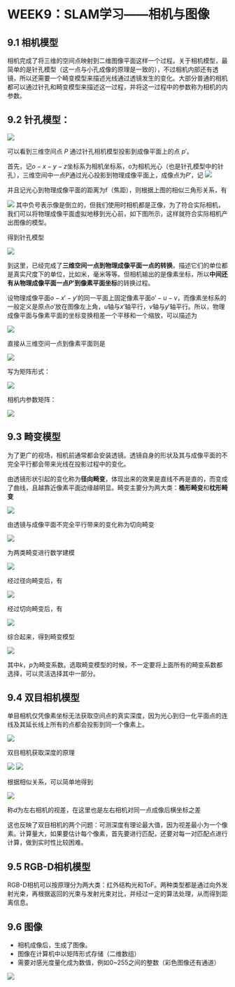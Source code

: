 # WEEK9：SLAM学习——相机与图像

## 9.1 相机模型

相机完成了将三维的空间点映射到二维图像平面这样一个过程。关于相机模型，最简单的是针孔模型（这一点与小孔成像的原理是一致的），不过相机内部还有透镜，所以还需要一个畸变模型来描述光线通过透镜发生的变化。大部分普通的相机都可以通过针孔和畸变模型来描述这一过程，并将这一过程中的参数称为相机的内参数。

## 9.2 针孔模型：

![](image/2022-08-28-12-20-41.png)

可以看到三维空间点 $P$ 通过针孔相机模型投影到成像平面上的点 $p'$。

首先，记$o-x-y-z$坐标系为相机坐标系，o为相机光心（也是针孔模型中的针孔），三维空间中一点P通过光心投影到物理成像平面上，成像点为$P'$，记
![](image/2022-08-28-12-23-02.png)

并且记光心到物理成像平面的距离为f（焦距），则根据上图的相似三角形关系，有

![](image/2022-08-28-12-23-21.png)
其中负号表示像是倒立的，但我们使用时相机都是正像，为了符合实际相机，我们可以将物理成像平面虚拟地移到光心前，如下图所示，这样就符合实际相机产出图像的模型。

得到针孔模型

![](image/2022-08-28-12-23-58.png)

到这里，已经完成了**三维空间一点到物理成像平面一点的转换**，描述它们的单位都是真实尺度下的单位，比如米，毫米等等。但相机输出的是像素坐标，所以**中间还有从物理成像平面一点$P’$到像素平面坐标**的转换过程。

设物理成像平面$o-x'-y'$的同一平面上固定像素平面$o'-u-v$，而像素坐标系的一般定义是原点$o'$放在图像左上角，$u$轴与$x'$轴平行，$v$轴与$y'$轴平行。所以，物理成像平面与像素平面的坐标变换相差一个平移和一个缩放，可以描述为

![](image/2022-08-28-12-25-08.png)

直接从三维空间一点到像素平面则是

![](image/2022-08-28-12-25-33.png)

写为矩阵形式：

![](image/2022-08-28-12-25-58.png)

相机内参数矩阵：

![](image/2022-08-28-12-26-34.png)

## 9.3 畸变模型

为了更广的视场，相机前通常都会安装透镜。透镜自身的形状及其与成像平面的不完全平行都会带来光线在投影过程中的变化。

由透镜形状引起的变化称为**径向畸变**，体现出来的效果是直线不再是直的，而变成了曲线，且越靠近像素平面边缘越明显。畸变主要分为两大类：**桶形畸变**和**枕形畸变**

![](image/2022-08-29-12-24-02.png)

由透镜与成像平面不完全平行带来的变化称为切向畸变

![](image/2022-08-29-12-24-19.png)

为两类畸变进行数学建模

![](image/2022-08-29-12-24-37.png)

经过径向畸变后，有

![](image/2022-08-29-12-24-46.png)

经过切向畸变后，有

![](image/2022-08-29-12-24-55.png)

综合起来，得到畸变模型

![](image/2022-08-29-12-25-06.png)

其中$k，p$为畸变系数。选取畸变模型的时候，不一定要将上面所有的畸变系数都选择，可以灵活选择其中一部分。

## 9.4 双目相机模型

单目相机仅凭像素坐标无法获取空间点的真实深度，因为光心到归一化平面点的连线及其延长线上所有的点都会投影到同一个像素上。

![](image/2022-08-29-12-29-08.png)

双目相机获取深度的原理

![](image/2022-09-02-14-56-44.png)
![](image/2022-08-29-12-29-45.png)

根据相似关系，可以简单地得到

![](image/2022-08-29-12-30-33.png)

称$d$为左右相机的视差，在这里也是左右相机对同一点成像后横坐标之差

这也反映了双目相机的两个问题：可测深度有理论最大值，因为视差最小为一个像素。计算量大，如果要估计每个像素，首先要进行匹配，还要对每一对匹配点进行计算，做到实时性比较困难。 

## 9.5 RGB-D相机模型

RGB-D相机可以按原理分为两大类：红外结构光和ToF。两种类型都是通过向外发射光束，再根据返回的光束与发射光束对比，并经过一定的算法处理，从而得到距离信息。


## 9.6 图像

- 相机成像后，生成了图像。
- 图像在计算机中以矩阵形式存储（二维数组）
- 需要对感光度量化成为数值，例如0~255之间的整数（彩色图像还有通道）

![](image/2022-09-02-15-14-18.png)